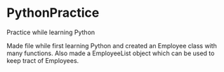 # PythonPractice
Practice while learning Python

Made file while first learning Python and created an Employee class with many functions.
Also made a EmployeeList object which can be used to keep tract of Employees.
